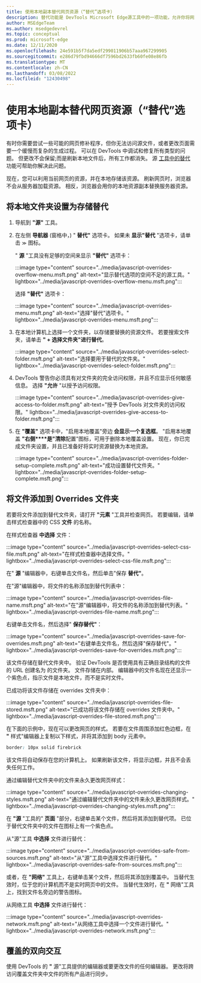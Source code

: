 ```yaml
---
title: 使用本地副本替代网页资源（“替代”选项卡）
description: 替代功能是 DevTools Microsoft Edge源工具中的一项功能，允许你将网页资源复制到硬盘驱动器。  刷新网页时，DevTools 不会加载资源，而是将其替换为本地副本。
author: MSEdgeTeam
ms.author: msedgedevrel
ms.topic: conceptual
ms.prod: microsoft-edge
ms.date: 12/11/2020
ms.openlocfilehash: 24e591b5f7da5edf299011906b57aaa967299905
ms.sourcegitcommit: e286d79fbd94666df7596bd2633fb60fe08e86fb
ms.translationtype: MT
ms.contentlocale: zh-CN
ms.lasthandoff: 03/08/2022
ms.locfileid: "12430498"
---
```

# <a name="override-webpage-resources-with-local-copies-overrides-tab"></a>使用本地副本替代网页资源（“替代”选项卡）

有时你需要尝试一些可能的网页修补程序，但你无法访问源文件，或者更改页面需要一个缓慢而复杂的生成过程。  可以在 DevTools 中调试和修复所有类型的问题。  但更改不会保留;而是刷新本地文件后，所有工作都消失。  源 [工具中的替代](../sources/index.md) 功能可帮助你解决此问题。

现在，您可以利用当前网页的资源，并在本地存储该资源。  刷新网页时，浏览器不会从服务器加载资源。  相反，浏览器会用你的本地资源副本替换服务器资源。


<!-- ====================================================================== -->
## <a name="setting-up-your-local-folder-to-store-overrides"></a>将本地文件夹设置为存储替代

1. 导航到 **"源"** 工具。
1. 在左侧 **导航器** (窗格中，) " **替代"** 选项卡。 如果未 **显示"替代** "选项卡，请单击 <code>&#x0226B;</code><!--`≫`--> 图标。

    " **源** "工具没有足够的空间来显示 **"替代"** 选项卡：

   :::image type="content" source="../media/javascript-overrides-overflow-menu.msft.png" alt-text="显示替代选项的空间不足的源工具。" lightbox="../media/javascript-overrides-overflow-menu.msft.png":::

    选择 **"替代"** 选项卡：

   :::image type="content" source="../media/javascript-overrides-menu.msft.png" alt-text="选择&quot;替代&quot;选项卡。" lightbox="../media/javascript-overrides-menu.msft.png":::

1. 在本地计算机上选择一个文件夹，以存储要替换的资源文件。  若要搜索文件夹，请单击 **" + 选择文件夹"进行替代**。

   :::image type="content" source="../media/javascript-overrides-select-folder.msft.png" alt-text="选择要用于替代的文件夹。" lightbox="../media/javascript-overrides-select-folder.msft.png":::

1. DevTools 警告你必须具有对文件夹的完全访问权限，并且不应显示任何敏感信息。  选择 **"允许** "以授予访问权限。

   :::image type="content" source="../media/javascript-overrides-give-access-to-folder.msft.png" alt-text="授予 DevTools 对文件夹的访问权限。" lightbox="../media/javascript-overrides-give-access-to-folder.msft.png":::

1. 在 **"覆盖"** 选项卡中，"启用本地覆盖"旁边 **会显示一个复选框**。  "启用本地覆盖 **"右侧****是"清除**配置"图标，可用于删除本地覆盖设置。  现在，你已完成文件夹设置，并且已准备好将实时资源替换为本地资源。

   :::image type="content" source="../media/javascript-overrides-folder-setup-complete.msft.png" alt-text="成功设置替代文件夹。" lightbox="../media/javascript-overrides-folder-setup-complete.msft.png":::


<!-- ====================================================================== -->
## <a name="adding-files-to-your-overrides-folder"></a>将文件添加到 Overrides 文件夹

若要将文件添加到替代文件夹，请打开 **"元素** "工具并检查网页。  若要编辑，请单击样式检查器中的 CSS **文件** 的名称。

在样式检查器 **中选择** 文件：

:::image type="content" source="../media/javascript-overrides-select-css-file.msft.png" alt-text="在样式检查器中选择文件。" lightbox="../media/javascript-overrides-select-css-file.msft.png":::

在" **源** "编辑器中，右键单击文件名，然后单击"保存 **替代"**。

在"源"编辑器中，将文件的名称添加到替代列表中：

:::image type="content" source="../media/javascript-overrides-file-name.msft.png" alt-text="在&quot;源&quot;编辑器中，将文件的名称添加到替代列表。" lightbox="../media/javascript-overrides-file-name.msft.png":::

右键单击文件名，然后选择" **保存替代"**：

:::image type="content" source="../media/javascript-overrides-save-for-overrides.msft.png" alt-text="右键单击文件名，然后选择&quot;保存替代&quot;。" lightbox="../media/javascript-overrides-save-for-overrides.msft.png":::

该文件存储在替代文件夹中。  验证 DevTools 是否使用具有正确目录结构的文件的 URL 创建名为 的文件夹。  文件存储在内部。  编辑器中的文件名现在还显示一个紫色点，指示文件是本地文件，而不是实时文件。

已成功将该文件存储在 overrides 文件夹中：

:::image type="content" source="../media/javascript-overrides-file-stored.msft.png" alt-text="已成功将该文件存储在 overrides 文件夹中。" lightbox="../media/javascript-overrides-file-stored.msft.png":::

在下面的示例中，现在可以更改网页的样式。  若要在文件周围添加红色边框，在 **"** 样式"编辑器上复制以下样式，并将其添加到 body 元素中。

```css
border: 10px solid firebrick
```

该文件将自动保存在您的计算机上。  如果刷新该文件，将显示边框，并且不会丢失任何工作。

通过编辑替代文件夹中的文件来永久更改网页样式：

:::image type="content" source="../media/javascript-overrides-changing-styles.msft.png" alt-text="通过编辑替代文件夹中的文件来永久更改网页样式。" lightbox="../media/javascript-overrides-changing-styles.msft.png":::

在 **"源** "工具的" **页面** "部分，右键单击某个文件，然后将其添加到替代项。  已位于替代文件夹中的文件在图标上有一个紫色点。

从"源"工具 **中选择** 文件进行替代：

:::image type="content" source="../media/javascript-overrides-safe-from-sources.msft.png" alt-text="从&quot;源&quot;工具中选择文件进行替代。" lightbox="../media/javascript-overrides-safe-from-sources.msft.png":::

或者，在 **"网络"** 工具上，右键单击某个文件，然后将其添加到覆盖中。  当替代生效时，位于您的计算机而不是实时网页中的文件。  当替代生效时，在 **"** 网络"工具上，找到文件名旁边的警告图标。

从网络工具 **中选择** 文件进行替代：

:::image type="content" source="../media/javascript-overrides-network.msft.png" alt-text="从网络工具中选择一个文件进行替代。" lightbox="../media/javascript-overrides-network.msft.png":::


<!-- ====================================================================== -->
## <a name="two-way-interaction-of-overrides"></a>覆盖的双向交互

使用 DevTools 的 **"** 源"工具提供的编辑器或要更改文件的任何编辑器。  更改将跨访问覆盖文件夹中文件的所有产品进行同步。
